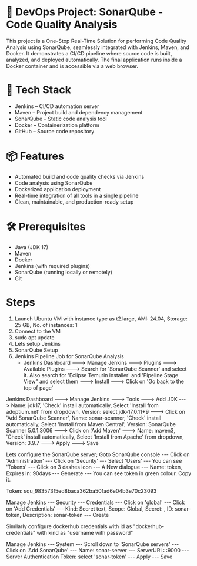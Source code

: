 # 🚀 DevOps Project: SonarQube - Code Quality Analysis
This project is a One-Stop Real-Time Solution for performing Code Quality Analysis using SonarQube, seamlessly integrated with Jenkins, Maven, and Docker. It demonstrates a CI/CD pipeline where source code is built, analyzed, and deployed automatically. The final application runs inside a Docker container and is accessible via a web browser.
# 🧩 Tech Stack
- Jenkins – CI/CD automation server
- Maven – Project build and dependency management
- SonarQube – Static code analysis tool
- Docker – Containerization platform
- GitHub – Source code repository
# 📦 Features
- Automated build and code quality checks via Jenkins
- Code analysis using SonarQube
- Dockerized application deployment
- Real-time integration of all tools in a single pipeline
- Clean, maintainable, and production-ready setup
# 🛠️ Prerequisites
- Java (JDK 17)
- Maven
- Docker
- Jenkins (with required plugins)
- SonarQube (running locally or remotely)
- Git
# Steps 
1. Launch Ubuntu VM with instance type as t2.large, AMI: 24.04, Storage: 25 GB, No. of instances: 1
2. Connect to the VM
3. sudo apt update
4. Lets setup Jenkins
5. SonarQube Setup
6. Jenkins Pipeline Job for SonarQube Analysis
   - Jenkins Dashboard ---> Manage Jenkins ---> Plugins ---> Available Plugins ---> Search for 'SonarQube Scanner' and select it. Also search for 'Eclipse Temurin installer' and 'Pipeline Stage View" and select them ---> Install ---> Click on 'Go back to the top of page'

Jenkins Dashboard ---> Manage Jenkins ---> Tools ---> Add JDK ---> Name: jdk17, 'Check' install automatically, Select 'Install from adoptium.net' from dropdown, Version: select jdk-17.0.11+9 ---> Click on 'Add SonarQube Scanner', Name: sonar-scanner, 'Check' install automatically, Select 'Install from Maven Central', Version: SonarQube Scanner 5.0.1.3006 ---> Click on 'Add Maven' ---> Name:  maven3,  'Check' install automatically, Select 'Install from Apache' from dropdown, Version: 3.9.7 ---> Apply ---> Save

Lets configure the SonarQube server;
Goto SonarQube console --- Click on 'Administration' --- Click on 'Security' --- Select 'Users' --- You can see 'Tokens' --- Click on 3 dashes icon --- A New dialogue --- Name: token, Expires in: 90days --- Generate --- You can see token in green colour. Copy it. 

Token: squ_983573f5ed8baca362ba501ad6e04b3e70c23093

Manage Jenkins --- Security --- Credentials --- Click on 'global' --- Click on 'Add Credentials' --- Kind: Secret text, Scope: Global, Secret: <Paste the token copied from SonarQube console>, ID: sonar-token, Description: sonar-token --- Create

Similarly configure dockerhub credentials with id as "dockerhub-credentials" with kind as "username with password"

Manage Jenkins --- System --- Scroll down to 'SonarQube servers' --- Click on 'Add SonarQube' --- Name: sonar-server --- ServerURL: <PublicIPofSQinstalledVM>:9000 --- Server Authentication Token: select 'sonar-token' --- Apply --- Save

